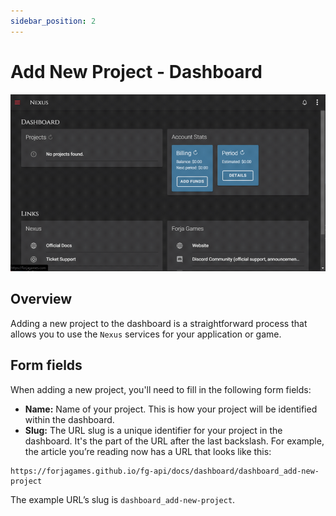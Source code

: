 ```yaml
---
sidebar_position: 2
---
```


# Add New Project - Dashboard

![Gif](/img/dashboard/add_new_project_30fps.gif)

## Overview
Adding a new project to the dashboard is a straightforward process that allows you to use the `Nexus` services for your application or game.

## Form fields
When adding a new project, you'll need to fill in the following form fields:
- **Name:** Name of your project. This is how your project will be identified within the dashboard.
- **Slug:** The URL slug is a unique identifier for your project in the dashboard. It's the part of the URL after the last backslash. For example, the article you’re reading now has a URL that looks like this: 

```
https://forjagames.github.io/fg-api/docs/dashboard/dashboard_add-new-project
```

The example URL’s slug is `dashboard_add-new-project`.


